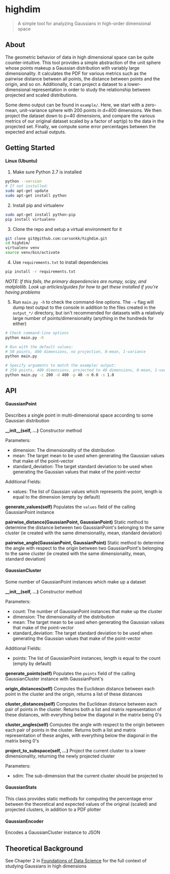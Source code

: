 # highdim

> A simple tool for analyzing Gaussians in high-order dimensional space


## About

The geometric behavior of data in high dimensional space can be quite counter-intuitive. This tool provides a simple abstraction of the unit sphere whose points makeup a Gaussian distribution with variably large dimensionality. It calculates the PDF for various metrics such as the pairwise distance between all points, the distance between points and the origin, and so on. Additionally, it can project a dataset to a lower-dimensional representation in order to study the relationship between projected and scaled distributions.

Some demo output can be found in `example/`. Here, we start with a zero-mean, unit-variance sphere with 200 points in d=400 dimensions. We then project the dataset down to p=40 dimensions, and compare the various metrics of our original dataset scaled by a factor of sqrt(p) to the data in the projected set. Finally, we compute some error percentages between the expected and actual outputs.


## Getting Started

#### Linux (Ubuntu)

1. Make sure Python 2.7 is installed
```bash
python --version
# If not installed:
sudo apt-get update
sudo apt-get install python
```

2. Install pip and virtualenv
```bash
sudo apt-get install python-pip
pip install virtualenv
```

3. Clone the repo and setup a virtual environment for it
```bash
git clone git@github.com:carsonkk/highdim.git
cd highdim/
virtualenv venv
source venv/bin/activate
```

4. Use `requirements.txt` to install dependencies
```bash
pip install -r requirements.txt
```

*NOTE: If this fails, the primary dependencies are numpy, scipy, and matplotlib. Look up articles/guides for how to get these installed if you're having problems*

5. Run `main.py -h` to check the command-line options. The `-v` flag will dump text output to the console in addition to the files created in the `output_*/` directory, but isn't recommended for datasets with a relatively large number of points/dimensionality (anything in the hundreds for either)
```bash
# Check command-line options
python main.py -h

# Run with the default values:
# 50 points, 400 dimensions, no projection, 0-mean, 1-variance
python main.py

# Specify arguments to match the example/ output:
# 250 points, 400 dimensions, projected to 40 dimensions, 0-mean, 1-variance
python main.py -c 200 -d 400 -p 40 -m 0.0 -s 1.0
```


## API

#### GaussianPoint
Describes a single point in multi-dimensional space according to some Gaussian distribution

**\_\_init\_\_(self, ...)**
Constructor method

Parameters:

- dimension: The dimensionality of the distribution
- mean: The target mean to be used when generating the Gaussian values that make of the point-vector
- standard_deviation: The target standard deviation to be used when generating the Gaussian values that make of the point-vector

Additional Fields:

- values: The list of Gaussian values which represents the point, length is equal to the dimension (empty by default)

**generate_values(self)**
Populates the `values` field of the calling GaussianPoint instance

**pairwise_distance(GaussianPoint, GaussianPoint)**
Static method to determine the distance between two GaussianPoint's belonging to the same cluster (ie created with the same dimensionality, mean, standard deviation)

**pairwise_angle(GaussianPoint, GaussianPoint)**
Static method to determine the angle with respect to the origin between two GaussianPoint's belonging to the same cluster (ie created with the same dimensionality, mean, standard deviation)

#### GaussianCluster
Some number of GaussianPoint instances which make up a dataset

**\_\_init\_\_(self, ...)**
Constructor method

Parameters:

- count: The number of GaussianPoint instances that make up the cluster
- dimension: The dimensionality of the distribution
- mean: The target mean to be used when generating the Gaussian values that make of the point-vector
- standard_deviation: The target standard deviation to be used when generating the Gaussian values that make of the point-vector

Additional Fields:

- points: The list of GaussianPoint instances, length is equal to the count (empty by default)

**generate_points(self)**
Populates the `points` field of the calling GaussianCluster instance with GaussianPoint's

**origin_distances(self)**
Computes the Euclidean distance between each point in the cluster and the origin, returns a list of these distances

**cluster_distances(self)**
Computes the Euclidean distance between each pair of points in the cluster. Returns both a list and matrix representation of these distances, with everything below the diagonal in the matrix being 0's

**cluster_angles(self)**
Computes the angle with respect to the origin between each pair of points in the cluster. Returns both a list and matrix representation of these angles, with everything below the diagonal in the matrix being 0's

**project_to_subspace(self, ...)**
Project the current cluster to a lower dimensionality, returning the newly projected cluster

Parameters:

- sdim: The sub-dimension that the current cluster should be projected to

#### GaussianStats
This class provides static methods for computing the percentage error between the theoretical and expected values of the original (scaled) and projected clusters, in addition to a PDF plotter

#### GaussianEncoder
Encodes a GaussianCluster instance to JSON


## Theoretical Background

See Chapter 2 in [Foundations of Data Science](https://www.cs.cornell.edu/jeh/book.pdf) for the full context of studying Gaussians in high dimensions